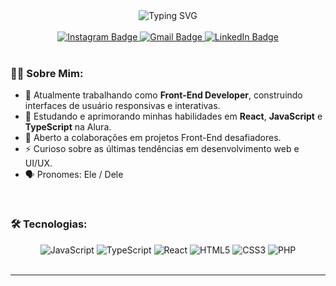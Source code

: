 <div align="center">
  <img src="https://readme-typing-svg.herokuapp.com/?lines=Olá! 👋;Desenvolvedor Front-End;&Apaixonado por interfaces incríveis!&color=%2336BCF7&size=24" alt="Typing SVG" />
</div>

<br>

<div align="center">
  <a href="https://www.instagram.com/alexsander__martins/" target="_blank">
    <img src="https://img.shields.io/badge/-Instagram-%23E4405F?style=flat-square&logo=instagram&logoColor=white" alt="Instagram Badge"/>
  </a>
  <a href="mailto:alexsandergfmm0110@gmail.com">
    <img src="https://img.shields.io/badge/-Gmail-%23EA4335?style=flat-square&logo=gmail&logoColor=white" alt="Gmail Badge"/>
  </a>
  <a href="https://www.linkedin.com/in/alexsander-junior-60778a334/" target="_blank">
    <img src="https://img.shields.io/badge/-LinkedIn-%230077B5?style=flat-square&logo=linkedin&logoColor=white" alt="LinkedIn Badge"/>
  </a>
</div>

<br>

### 👨‍💻 Sobre Mim:

- 🔭 Atualmente trabalhando como **Front-End Developer**, construindo interfaces de usuário responsivas e interativas.
- 🌱 Estudando e aprimorando minhas habilidades em **React**, **JavaScript** e **TypeScript** na Alura.
- 💬 Aberto a colaborações em projetos Front-End desafiadores.
- ⚡ Curioso sobre as últimas tendências em desenvolvimento web e UI/UX.
- 🗣️ Pronomes: Ele / Dele

<br>

### 🛠️ Tecnologias:

<div align="center">
  <img src="https://img.shields.io/badge/JavaScript-F7DF1E?style=for-the-badge&logo=javascript&logoColor=black" alt="JavaScript"/>
  <img src="https://img.shields.io/badge/TypeScript-007ACC?style=for-the-badge&logo=typescript&logoColor=white" alt="TypeScript"/>
  <img src="https://img.shields.io/badge/React-61DAFB?style=for-the-badge&logo=react&logoColor=black" alt="React"/>
  <img src="https://img.shields.io/badge/HTML5-E34F26?style=for-the-badge&logo=html5&logoColor=white" alt="HTML5"/>
  <img src="https://img.shields.io/badge/CSS3-1572B6?style=for-the-badge&logo=css3&logoColor=white" alt="CSS3"/>
  <img src="https://img.shields.io/badge/PHP-777BB4?style=for-the-badge&logo=php&logoColor=white" alt="PHP"/>
</div>

<br>

---
